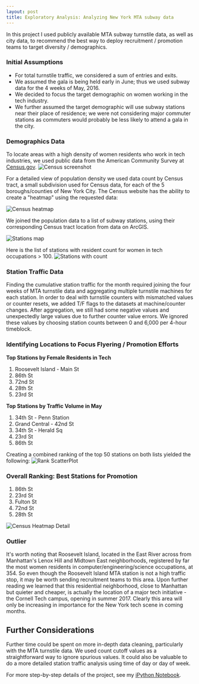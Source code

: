 ```yaml
---
layout: post
title: Exploratory Analysis: Analyzing New York MTA subway data
---
```

In this project I used publicly available MTA subway turnstile data, as well as city data, to recommend the best way to deploy recruitment / promotion teams to target diversity / demographics.

### Initial Assumptions
- For total turnstile traffic, we considered a sum of entries and exits.
- We assumed the gala is being held early in June; thus we used subway data for the 4 weeks of May, 2016.
- We decided to focus the target demographic on women working in the tech industry.
- We further assumed the target demographic will use subway stations near their place of residence; we were not considering major commuter stations as commuters would probably be less likely to attend a gala in the city.

### Demographics Data
To locate areas with a high density of women residents who work in tech industries, we used public data from the American Community Survey at [Census.gov](http://factfinder.census.gov).
![Census screenshot]({{site.baseurl}}/Projects/Project1/reports/figures/screenshot_census.png)
  
For a detailed view of population density we used data count by Census tract, a small subdivision used for Census data, for each of the 5 boroughs/counties of New York City. The Census website has the ability to create a "heatmap" using the requested data:
  
![Census heatmap]({{site.baseurl}}/Projects/Project1/reports/figures/screenshot_heatmap.jpeg)
  
  
We joined the population data to a list of subway stations, using their corresponding Census tract location from data on ArcGIS.  
  
![Stations map]({{site.baseurl}}/Projects/Project1/reports/figures/screenshot_stations.png)
  
  
Here is the list of stations with resident count for women in tech occupations > 100.
![Stations with count]({{site.baseurl}}/Projects/Project1/reports/figures/jupyter_stations_gt_100.png)

### Station Traffic Data
Finding the cumulative station traffic for the month required joining the four weeks of MTA turnstile data and aggregating multiple turnstile machines for each station. In order to deal with turnstile counters with mismatched values or counter resets, we added T/F flags to the datasets at machine/counter changes. After aggregation, we still had some negative values and unexpectedly large values due to further counter value errors. We ignored these values by choosing station counts between 0 and 6,000 per 4-hour timeblock.

### Identifying Locations to Focus Flyering / Promotion Efforts
**Top Stations by Female Residents in Tech**  
1. Roosevelt Island - Main St  
2. 86th St  
3. 72nd St  
4. 28th St  
5. 23rd St  

**Top Stations by Traffic Volume in May**  
1. 34th St - Penn Station  
2. Grand Central - 42nd St  
3. 34th St - Herald Sq  
4. 23rd St  
5. 86th St  

Creating a combined ranking of the top 50 stations on both lists yielded the following:
![Rank ScatterPlot]({{site.baseurl}}/Projects/Project1/reports/figures/jupyter_scatter.png)

### Overall Ranking: Best Stations for Promotion
1. 86th St  
2. 23rd St  
3. Fulton St  
4. 72nd St  
5. 28th St  
  
![Census Heatmap Detail]({{site.baseurl}}/Projects/Project1/reports/figures/screenshot_top_stations.png)

### Outlier
It's worth noting that Roosevelt Island, located in the East River across from Manhattan's Lenox Hill and Midtown East neighborhoods, registered by far the most women residents in computer/engineering/science occupations, at 354. So even though the Roosevelt Island MTA station is not a high traffic stop, it may be worth sending recruitment teams to this area. Upon further reading we learned that this residential neighborhood, close to Manhattan but quieter and cheaper, is actually the location of a major tech initiative - the Cornell Tech campus, opening in summer 2017. Clearly this area will only be increasing in importance for the New York tech scene in coming months.

## Further Considerations
Further time could be spent on more in-depth data cleaning, particularly with the MTA turnstile data. We used count cutoff values as a straightforward way to ignore spurious values. It could also be valuable to do a more detailed station traffic analysis using time of day or day of week.

For more step-by-step details of the project, see my [iPython Notebook](https://github.com/ptpro3/ptpro3.github.io/blob/master/Projects/Project1/Project1_Prashant.ipynb).
